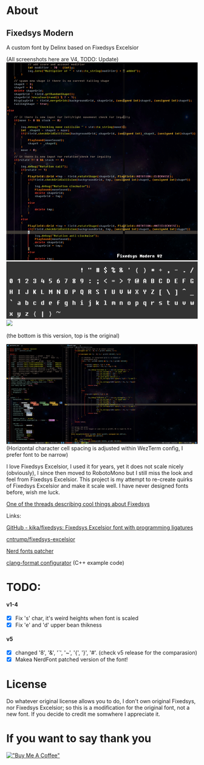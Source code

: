 # About 
## Fixedsys Modern

A custom font by Delinx based on Fixedsys Excelsior 

(All screenshots here are V4, TODO: Update)
![](media/ExcelsiorModernV02Demo.gif)
![](media/VectorImg.png)
![](https://i.imgur.com/6K2hENw.png)

(the bottom is this version, top is the original)

![](media/FixedsysModernV04.gif)
(Horizontal character cell spacing is adjusted within WezTerm config, I prefer font to be narrow)

I love Fixedsys Excelsior, I used it for years, yet it does not scale nicely (obviously), I since then moved to RobotoMono but I still miss the look and feel from Fixedsys Excelsior.
This project is my attempt to re-create quirks of Fixedsys Excelsior and make it scale well. I have never designed fonts before, wish me luck.

[One of the threads describing cool things about Fixedsys](https://www.reddit.com/r/typography/comments/vuajeq/potential_scalable_version_of_fixedsys_and_how_i/)

Links:

[GitHub - kika/fixedsys: Fixedsys Excelsior font with programming ligatures](https://github.com/kika/fixedsys)

[cntrump/fixedsys-excelsior](https://github.com/cntrump/fixedsys-excelsior)

[Nerd fonts patcher](https://github.com/ryanoasis/nerd-fonts)

[clang-format configurator](https://zed0.co.uk/clang-format-configurator/) (C++ example code)

# TODO:
#### v1-4
 * [X] Fix 's' char, it's weird heights when font is scaled
 * [X] Fix 'e' and 'd' upper bean thikness 
#### v5
 * [X] changed '8', '&', '`', '~', '{', '}', '#'. (check v5 release for the comparasion)
 * [X] Makea NerdFont patched version of the font!
 
# License

Do whatever original license allows you to do, I don't own original Fixedsys, nor Fixedsys Excelsior; so this is a modification for the original font, not a new font.
If you decide to credit me somwhere I appreciate it. 

# If you want to say thank you
[!["Buy Me A Coffee"](https://www.buymeacoffee.com/assets/img/custom_images/orange_img.png)](https://www.buymeacoffee.com/delinx)



